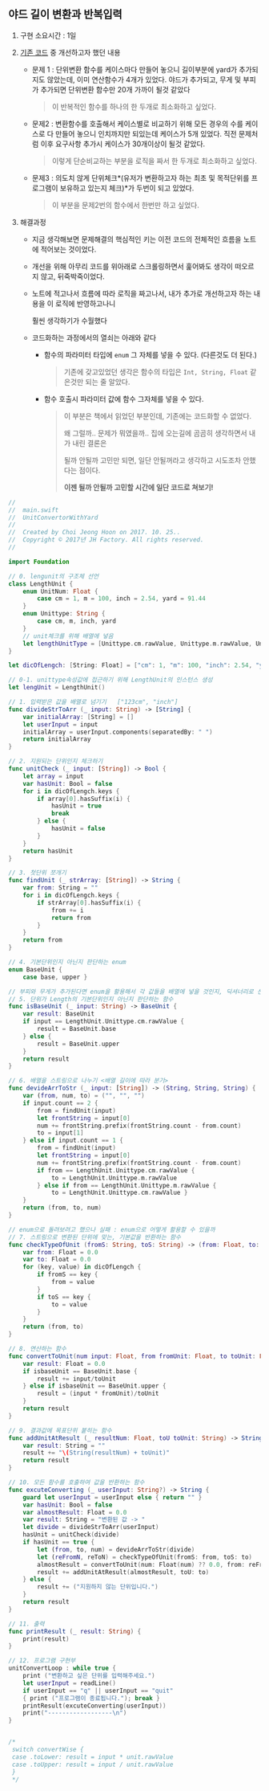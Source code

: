 ## 야드 길이 변환과 반복입력

1. 구현 소요시간 : 1일

2. [기존 코드](https://github.com/JeongHoonkr/Studying-Record/blob/master/Study/인치%20길이%20변환과%20예외%20처리.md) 중 개선하고자 했던 내용

   * 문제 1 : 단위변환 함수를 케이스마다 만들어 놓으니 길이부분에 yard가 추가되지도 않았는데, 이미 연산함수가 4개가 있었다. 야드가 추가되고, 무게 및 부피가 추가되면 단위변환 함수만 20개 가까이 될것 같았다

     > 이 반복적인 함수를 하나의 한 두개로 최소화하고 싶었다.

   * 문제2 : 변환함수를 호출해서 케이스별로 비교하기 위해 모든 경우의 수를 케이스로 다 만들어 놓으니 인치까지만 되있는데 케이스가 5개 있었다. 직전 문제처럼 이후 요구사항 추가시 케이스가 30개이상이 될것 같았다.

     > 이렇게 단순비교하는 부분을 로직을 짜서 한 두개로 최소화하고 싶었다.

   * 문제3 : 의도치 않게 단위체크*(유저가 변환하고자 하는 최초 및 목적단위를 프로그램이 보유하고 있는지 체크)*가 두번이 되고 있었다.

     > 이 부분을 문제2번의 함수에서 한번만 하고 싶었다.

3. 해결과정

   * 지금 생각해보면 문제해결의 핵심적인 키는 이전 코드의 전체적인 흐름을 노트에 적어보는 것이었다. 

   * 개선을 위해 아무리 코드를 위아래로 스크롤링하면서 훑어봐도 생각이 떠오르지 않고, 뒤죽박죽이었다.

   * 노트에 적고나서 흐름에 따라 로직을 짜고나서, 내가 추가로 개선하고자 하는 내용을 이 로직에 반영하고나니

     훨씬 생각하기가 수월했다

   * 코드화하는 과정에서의 열쇠는 아래와 같다

     * 함수의 파라미터 타입에 ```enum```  그 자체를 넣을 수 있다. (다른것도 더 된다.)

       > 기존에 갖고있었던 생각은 함수의 타입은 ```Int, String, Float```  같은것만 되는 줄 알았다.

     * 함수 호출시 파라미터 값에 함수 그자체를 넣을 수 있다.

       > 이 부분은 책에서 읽었던 부분인데, 기존에는 코드화할 수 없었다.
       >
       > 왜 그럴까.. 문제가 뭐였을까.. 집에 오는길에 곰곰히 생각하면서 내가 내린 결론은
       >
       > 될까 안될까 고민만 되면, 일단 안될꺼라고 생각하고 시도조차 안했다는 점이다.
       >
       > **이젠 될까 안될까 고민할 시간에 일단 코드로 쳐보기!** 





```swift
//
//  main.swift
//  UnitConvertorWithYard
//
//  Created by Choi Jeong Hoon on 2017. 10. 25..
//  Copyright © 2017년 JH Factory. All rights reserved.
//

import Foundation

// 0. lengunit의 구조체 선언
class LengthUnit {
    enum UnitNum: Float {
        case cm = 1, m = 100, inch = 2.54, yard = 91.44
    }
    enum Unittype: String {
        case cm, m, inch, yard
    }
    // unit체크를 위해 배열에 넣음
    let lengthUnitType = [Unittype.cm.rawValue, Unittype.m.rawValue, Unittype.inch.rawValue, Unittype.yard.rawValue]
}

let dicOfLengch: [String: Float] = ["cm": 1, "m": 100, "inch": 2.54, "yard": 91.44]

// 0-1. unittype속성값에 접근하기 위해 LengthUnit의 인스턴스 생성
let lengUnit = LengthUnit()

// 1. 입력받은 값을 배열로 넘기기   ["123cm", "inch"]
func divideStrToArr (_ input: String) -> [String] {
    var initialArray: [String] = []
    let userInput = input
    initialArray = userInput.components(separatedBy: " ")
    return initialArray
}

// 2. 지원되는 단위인지 체크하기
func unitCheck (_ input: [String]) -> Bool {
    let array = input
    var hasUnit: Bool = false
    for i in dicOfLengch.keys {
        if array[0].hasSuffix(i) {
            hasUnit = true
            break
        } else {
            hasUnit = false
        }
    }
    return hasUnit
}

// 3. 첫단위 쪼개기
func findUnit (_ strArray: [String]) -> String {
    var from: String = ""
    for i in dicOfLengch.keys {
        if strArray[0].hasSuffix(i) {
            from += i
            return from
        }
    }
    return from
}

// 4. 기본단위인지 아닌지 판단하는 enum
enum BaseUnit {
    case base, upper }

// 부피와 무게가 추가된다면 enum을 활용해서 각 값들을 배열에 넣을 것인지, 딕셔너리로 선회할것인지 고민해보기
// 5. 단위가 Length의 기본단위인지 아닌지 판단하는 함수
func isBaseUnit (_ input: String) -> BaseUnit {
    var result: BaseUnit
    if input == LengthUnit.Unittype.cm.rawValue {
        result = BaseUnit.base
    } else {
        result = BaseUnit.upper
    }
    return result
}

// 6. 배열을 스트링으로 나누기 <배열 길이에 따라 분기>
func devideArrToStr (_ input: [String]) -> (String, String, String) {
    var (from, num, to) = ("", "", "")
    if input.count == 2 {
        from = findUnit(input)
        let frontString = input[0]
        num += frontString.prefix(frontString.count - from.count)
        to = input[1]
    } else if input.count == 1 {
        from = findUnit(input)
        let frontString = input[0]
        num += frontString.prefix(frontString.count - from.count)
        if from == LengthUnit.Unittype.cm.rawValue {
            to = LengthUnit.Unittype.m.rawValue
        } else if from == LengthUnit.Unittype.m.rawValue {
            to = LengthUnit.Unittype.cm.rawValue }
    }
    return (from, to, num)
}

// enum으로 돌려보려고 했으나 실패 : enum으로 어떻게 활용할 수 있을까
// 7. 스트링으로 변환된 단위에 맞는, 기본값을 반환하는 함수
func checkTypeOfUnit (fromS: String, toS: String) -> (from: Float, to: Float) {
    var from: Float = 0.0
    var to: Float = 0.0
    for (key, value) in dicOfLengch {
        if fromS == key {
            from = value
        }
        if toS == key {
            to = value
        }
    }
    return (from, to)
}

// 8. 연산하는 함수
func convertToUnit(num input: Float, from fromUnit: Float, to toUnit: Float, isbaseUnit: BaseUnit) -> Float{
    var result: Float = 0.0
    if isbaseUnit == BaseUnit.base {
        result += input/toUnit
    } else if isbaseUnit == BaseUnit.upper {
        result = (input * fromUnit)/toUnit
    }
    return result
}

// 9. 결과값에 목표단위 붙히는 함수
func addUnitAtResult (_ resultNum: Float, toU toUnit: String) -> String {
    var result: String = ""
    result += "\(String(resultNum) + toUnit)"
    return result
}

// 10. 모든 함수를 호출하여 값을 반환하는 함수
func excuteConverting (_ userInput: String?) -> String {
    guard let userInput = userInput else { return "" }
    var hasUnit: Bool = false
    var almostResult: Float = 0.0
    var result: String = "변환된 값 -> "
    let divide = divideStrToArr(userInput)
    hasUnit = unitCheck(divide)
    if hasUnit == true {
        let (from, to, num) = devideArrToStr(divide)
        let (reFromN, reToN) = checkTypeOfUnit(fromS: from, toS: to)
        almostResult = convertToUnit(num: Float(num) ?? 0.0, from: reFromN, to: reToN, isbaseUnit: isBaseUnit(from))
        result += addUnitAtResult(almostResult, toU: to)
    } else {
        result += ("지원하지 않는 단위입니다.")
    }
    return result
}

// 11. 출력
func printResult (_ result: String) {
    print(result)
}

// 12. 프로그램 구현부
unitConvertLoop : while true {
    print ("변환하고 싶은 단위를 입력해주세요.")
    let userInput = readLine()
    if userInput == "q" || userInput == "quit"
    { print ("프로그램이 종료됩니다."); break }
    printResult(excuteConverting(userInput))
    print("------------------\n")
}


/*
 switch convertWise {
 case .toLower: result = input * unit.rawValue
 case .toUpper: result = input / unit.rawValue
 }
 */
```

